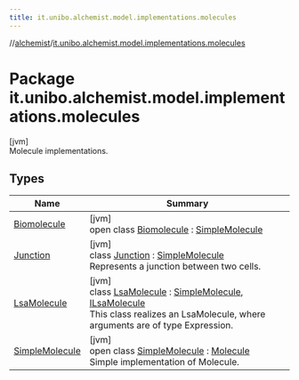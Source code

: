```yaml
---
title: it.unibo.alchemist.model.implementations.molecules
---
```

//[alchemist](../../index.html)/[it.unibo.alchemist.model.implementations.molecules](index.html)



# Package it.unibo.alchemist.model.implementations.molecules



[jvm]\
Molecule implementations.



## Types


| Name | Summary |
|---|---|
| [Biomolecule](-biomolecule/index.html) | [jvm]<br>open class [Biomolecule](-biomolecule/index.html) : [SimpleMolecule](-simple-molecule/index.html) |
| [Junction](-junction/index.html) | [jvm]<br>class [Junction](-junction/index.html) : [SimpleMolecule](-simple-molecule/index.html)<br>Represents a junction between two cells. |
| [LsaMolecule](-lsa-molecule/index.html) | [jvm]<br>class [LsaMolecule](-lsa-molecule/index.html) : [SimpleMolecule](-simple-molecule/index.html), [ILsaMolecule](../it.unibo.alchemist.model.interfaces/-i-lsa-molecule/index.html)<br>This class realizes an LsaMolecule, where arguments are of type Expression. |
| [SimpleMolecule](-simple-molecule/index.html) | [jvm]<br>open class [SimpleMolecule](-simple-molecule/index.html) : [Molecule](../it.unibo.alchemist.model.interfaces/-molecule/index.html)<br>Simple implementation of Molecule. |

